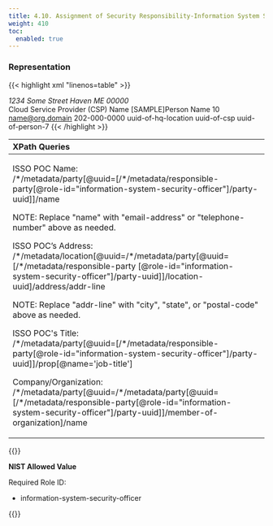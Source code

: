 ```yaml
---
title: 4.10. Assignment of Security Responsibility-Information System Security Officer (ISSO)
weight: 410
toc:
  enabled: true
---
```

### **Representation**

{{< highlight xml "linenos=table" >}}
<metadata>
    <!-- cut -->
    <role id="information-system-security-officer"><!-- cut --></role>
        <title>System Information System Security Officer (or Equivalent)</title>
    </role>
    <location uuid="uuid-of-hq-location">
        <title>CSP HQ</title>
        <address type="work">
        <addr-line>1234 Some Street</addr-line>
        <city>Haven</city>
        <state>ME</state>
        <postal-code>00000</postal-code>
        </address>
    </location>
    <party uuid="uuid-of-csp" type="organization">
        <name>Cloud Service Provider (CSP) Name</name>
    </party>
    <party uuid="uuid-of-person-10" type="person">
        <name>[SAMPLE]Person Name 10</name>
        <prop name="job-title" value="Individual's Title"/>
        <email-address>name@org.domain</email-address>
        <telephone-number>202-000-0000</telephone-number>
        <location-uuid>uuid-of-hq-location</location-uuid>
        <member-of-organization>uuid-of-csp</member-of-organization>
    </party>
    <!-- repeat party assembly for each person -->
    <responsible-party role-id="system-poc-technical">
        <party-uuid>uuid-of-person-7</party-uuid>
    </responsible-party>
</metadata>
{{< /highlight >}}


|**XPath Queries**|
| :- |
|<p>ISSO POC Name:<br>/\*/metadata/party[@uuid=[/\*/metadata/responsible-party[@role-id="information-system-security-officer"]/‌party-uuid]]/name</p><p>NOTE: Replace "name" with "email-address" or "telephone-number" above as needed.</p><p>ISSO POC’s Address:<br>/\*/metadata/location[@uuid=/\*/metadata/party[@uuid=[/\*/metadata/responsible-party [@role-id="information-system-security-officer"]/party-uuid]]/location-uuid]/address/addr-line</p><p>NOTE: Replace "addr-line" with "city", "state", or "postal-code" above as needed.</p><p>ISSO POC's Title:<br>/\*/metadata/party[@uuid=[/\*/metadata/responsible-party[@role-id="information-system-security-officer"]/‌party-uuid]]/prop[@name='job-title']</p><p>Company/Organization:<br>/\*/metadata/party[@uuid=/\*/metadata/party[@uuid=[/\*/metadata/responsible-party‌[@role-id="information-system-security-officer"]/party-uuid]]/member-of-organization]/name</p><p></p>|

{{<callout>}}

**NIST Allowed Value**

Required Role ID:
- information-system-security-officer

{{</callout>}}